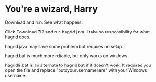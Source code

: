 # You're a wizard, Harry
Download and run. See what happens.

Click Download ZIP and run hagrid.java.
I take no responsibility for what hagrid does.

hagrid.java may have some problem but requires no setup.

hagrid.bat is much more reliable, but only works on windows

hagridB.bat is an alternate to hagrid.bat if it doesn't work. It requires you open the file and replace  "putoyourusernamehere"  with your Windows username.
